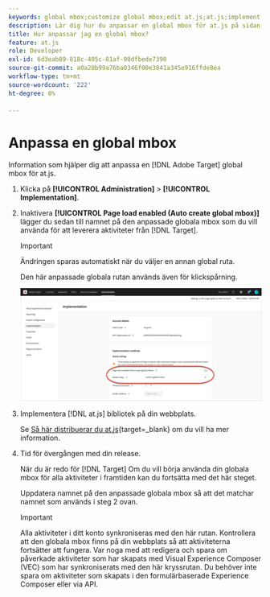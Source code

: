 ```yaml
---
keywords: global mbox;customize global mbox;edit at.js;at.js;implement at.js
description: Lär dig hur du anpassar en global mbox för at.js på sidan Administration-Implementation i Adobe Target.
title: Hur anpassar jag en global mbox?
feature: at.js
role: Developer
exl-id: 6d3eab89-818c-405c-81af-90dfbede7390
source-git-commit: a0a20b99a76ba0346f00e3841a345e916ffde8ea
workflow-type: tm+mt
source-wordcount: '222'
ht-degree: 0%

---
```


# Anpassa en global mbox

Information som hjälper dig att anpassa en [!DNL Adobe Target] global mbox för at.js.

1. Klicka på **[!UICONTROL Administration]** > **[!UICONTROL Implementation]**.

1. Inaktivera **[!UICONTROL Page load enabled (Auto create global mbox)]** lägger du sedan till namnet på den anpassade globala mbox som du vill använda för att leverera aktiviteter från [!DNL Target].

   >[!IMPORTANT]
   >
   >Ändringen sparas automatiskt när du väljer en annan global ruta.

   Den här anpassade globala rutan används även för klickspårning.

   ![custom-global-mbox](/help/main/c-implementing-target/c-implementing-target-for-client-side-web/t-mbox-download/c-understanding-global-mbox/assets/custom-global-mbox.png)

1. Implementera [!DNL at.js] bibliotek på din webbplats.

   Se [Så här distribuerar du at.js](https://developer.adobe.com/target/implement/client-side/atjs/how-to-deployatjs/how-to-deployatjs/){target=_blank} om du vill ha mer information.

1. Tid för övergången med din release.

   När du är redo för [!DNL Target] Om du vill börja använda din globala mbox för alla aktiviteter i framtiden kan du fortsätta med det här steget.

   Uppdatera namnet på den anpassade globala mbox så att det matchar namnet som används i steg 2 ovan.

   >[!IMPORTANT]
   >
   >Alla aktiviteter i ditt konto synkroniseras med den här rutan. Kontrollera att den globala mbox finns på din webbplats så att aktiviteterna fortsätter att fungera. Var noga med att redigera och spara om påverkade aktiviteter som har skapats med Visual Experience Composer (VEC) som har synkroniserats med den här kryssrutan. Du behöver inte spara om aktiviteter som skapats i den formulärbaserade Experience Composer eller via API.

